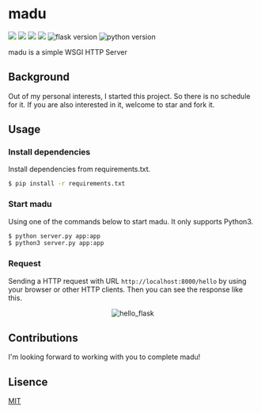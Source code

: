 # madu

![](https://img.shields.io/github/license/uncle-lv/madu) ![](https://img.shields.io/github/stars/uncle-lv/madu) ![](https://img.shields.io/github/issues/uncle-lv/madu) ![](https://img.shields.io/github/forks/uncle-lv/madu) ![flask version](https://img.shields.io/badge/flask-2.0.1-red) ![python version](https://img.shields.io/badge/python-3.7.0-blue)

madu is a simple WSGI HTTP Server

## Background

Out of my personal interests, I started this project. So there is no schedule for it. If you are also interested in it, welcome to star and fork it.

## Usage

### Install dependencies

Install dependencies from requirements.txt.

```bash
$ pip install -r requirements.txt
```

### Start madu

Using one of the commands below to start madu. It only supports Python3.

```bash
$ python server.py app:app
$ python3 server.py app:app
```

### Request

Sending a HTTP request with URL `http://localhost:8000/hello` by using your browser or other HTTP clients. Then you can see the response like this.

<div style="text-align:center"><img src="https://cdn.jsdelivr.net/gh/uncle-lv/PicX-image-hosting@main/madu/hello_flask.7atf76ql99w0.png" alt="hello_flask" style="max-width:30%" /></div>

## Contributions

I'm looking forward to working with you to complete madu!

## Lisence

[MIT](https://github.com/uncle-lv/madu/blob/main/LICENSE)